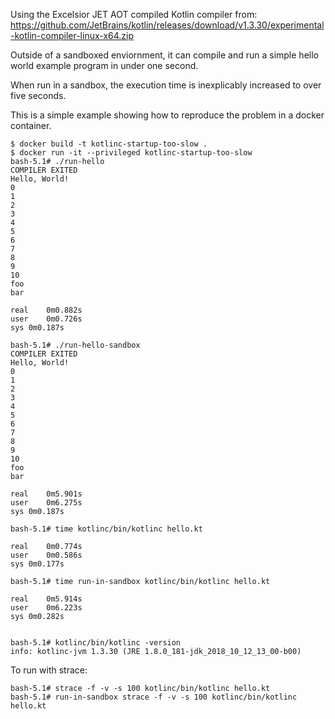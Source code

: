 Using the Excelsior JET AOT compiled Kotlin compiler from:
https://github.com/JetBrains/kotlin/releases/download/v1.3.30/experimental-kotlin-compiler-linux-x64.zip

Outside of a sandboxed enviornment, it can compile and run a simple hello world example program in under one second.

When run in a sandbox, the execution time is inexplicably increased to over five seconds.

This is a simple example showing how to reproduce the problem in a docker container.

```
$ docker build -t kotlinc-startup-too-slow .
$ docker run -it --privileged kotlinc-startup-too-slow
bash-5.1# ./run-hello
COMPILER EXITED
Hello, World!
0
1
2
3
4
5
6
7
8
9
10
foo
bar

real	0m0.882s
user	0m0.726s
sys	0m0.187s

bash-5.1# ./run-hello-sandbox 
COMPILER EXITED
Hello, World!
0
1
2
3
4
5
6
7
8
9
10
foo
bar

real	0m5.901s
user	0m6.275s
sys	0m0.187s

bash-5.1# time kotlinc/bin/kotlinc hello.kt

real	0m0.774s
user	0m0.586s
sys	0m0.177s

bash-5.1# time run-in-sandbox kotlinc/bin/kotlinc hello.kt

real	0m5.914s
user	0m6.223s
sys	0m0.282s


bash-5.1# kotlinc/bin/kotlinc -version
info: kotlinc-jvm 1.3.30 (JRE 1.8.0_181-jdk_2018_10_12_13_00-b00)
```

To run with strace:
```
bash-5.1# strace -f -v -s 100 kotlinc/bin/kotlinc hello.kt
bash-5.1# run-in-sandbox strace -f -v -s 100 kotlinc/bin/kotlinc hello.kt
```
